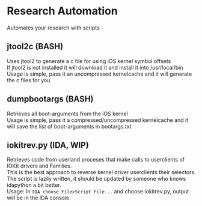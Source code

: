 # Research Automation
Automates your research with scripts

## jtool2c (BASH)
Uses jtool2 to generate a c file for using iOS kernel symbol offsets  
If jtool2 is not installed it will download it and install it into /usr/local/bin  
Usage is simple, pass it an uncompressed kernelcache and it will generate the c files for you  

## dumpbootargs (BASH)
Retrieves all boot-arguments from the iOS kernel  
Usage is simple, pass it a compressed/uncompressed kernelcache and it will save the list of boot-arguments in bootargs.txt  

## iokitrev.py (IDA, WIP)
Retrieves code from userland proceses that make calls to userclients of IOKit drivers and Families.  
This is the best approach to reverse kernel driver userclients their selectors.  
The script is lazily written, it should be updated by someone who knows idapython a bit better.  
Usage: In ```IDA choose File>Script File...``` and choose iokitrev.py, output will be in the IDA console.  

